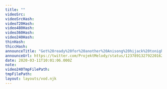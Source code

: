 ```yaml
---
title: ""
videoSrc: 
videoSrcHash: 
video720Hash: 
video480Hash: 
video360Hash: 
video240Hash: 
thinHash: 
thiccHash: 
announceTitle: "Get%20ready%20for%20another%20Anisong%20hijack%20tonight%21%21%20%20Big%20thanks%20to%20guest%20DJs%3A%20%40Shimotsukei%20%208-9%3A30%20%20%40KINOtheDJ%209%3A30-end"
announceUrl: https://twitter.com/ProjektMelody/status/1237891327922016258
date: 2020-03-11T10:01:06.000Z
note: 
video240TmpFilePath: 
tmpFilePath: 
layout: layouts/vod.njk
---
```

